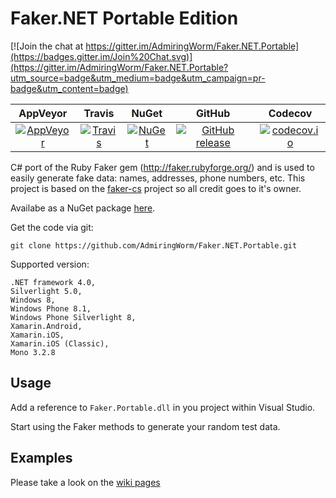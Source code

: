 Faker.NET Portable Edition
=====

[![Join the chat at https://gitter.im/AdmiringWorm/Faker.NET.Portable](https://badges.gitter.im/Join%20Chat.svg)](https://gitter.im/AdmiringWorm/Faker.NET.Portable?utm_source=badge&utm_medium=badge&utm_campaign=pr-badge&utm_content=badge)

| AppVeyor | Travis | NuGet | GitHub | Codecov |
| :------: | :----: | :---: | :----: | :-----: |
| <a href="https://ci.appveyor.com/project/AdmiringWorm/faker-cs" target="_blank">![AppVeyor](https://img.shields.io/appveyor/ci/AdmiringWorm/faker-cs.svg)</a> | <a href="https://travis-ci.org/AdmiringWorm/Faker.NET.Portable" target="_blank"> ![Travis](https://img.shields.io/travis/AdmiringWorm/Faker.NET.Portable.svg)</a> | <a href="https://www.nuget.org/packages/Faker.Net.Portable" target="_blank">![NuGet](https://img.shields.io/nuget/v/Faker.Net.Portable.svg)</a> | [![GitHub release](https://img.shields.io/github/release/AdmiringWorm/Faker.NET.Portable.svg)](https://github.com/AdmiringWorm/Faker.NET.Portable/releases) | <a href="https://codecov.io/github/AdmiringWorm/Faker.NET.Portable">![codecov.io](https://codecov.io/github/AdmiringWorm/Faker.NET.Portable/coverage.svg)</a>


C# port of the Ruby Faker gem (http://faker.rubyforge.org/) and is used to easily generate fake data:
names, addresses, phone numbers, etc.
This project is based on the [faker-cs](https://github.com/slashdotdash/faker-cs) project so all credit goes to it's owner.

Availabe as a NuGet package <a href="https://nuget.org/packages/Faker.Net.Portable" target="_blank">here</a>.

Get the code via git:

    git clone https://github.com/AdmiringWorm/Faker.NET.Portable.git

Supported version:


    .NET framework 4.0,
    Silverlight 5.0,
    Windows 8,
    Windows Phone 8.1,
    Windows Phone Silverlight 8,
    Xamarin.Android,
    Xamarin.iOS,
    Xamarin.iOS (Classic),
    Mono 3.2.8

## Usage

Add a reference to `Faker.Portable.dll` in you project within Visual Studio.

Start using the Faker methods to generate your random test data.

## Examples
Please take a look on the [wiki pages](https://github.com/AdmiringWorm/Faker.NET.Portable/wiki#examples)
